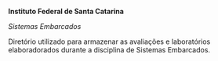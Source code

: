 **Instituto Federal de Santa Catarina**

*Sistemas Embarcados*

Diretório utilizado para armazenar as avaliações e laboratórios elaboradorados durante a disciplina de Sistemas Embarcados.
